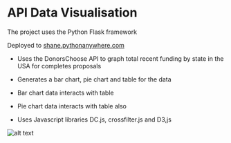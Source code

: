 # API Data Visualisation

The project uses the Python Flask framework

Deployed to [shane.pythonanywhere.com](shane.pythonanywhere.com)

* Uses the DonorsChoose API to graph total recent funding by state in the USA for completes proposals

* Generates a bar chart, pie chart and table for the data

* Bar chart data interacts with table

* Pie chart data interacts with table also

* Uses Javascript libraries DC.js, crossfilter.js and D3,js

![alt text](https://cloud.githubusercontent.com/assets/17167992/16969823/b51b39d8-4e0f-11e6-9920-886a9c78c0a9.png)
